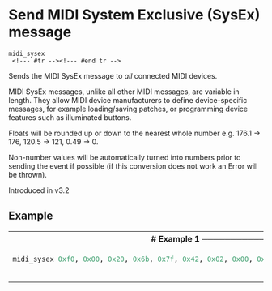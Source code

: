 # Send MIDI System Exclusive (SysEx) message

```
midi_sysex 
 <!--- #tr --><!--- #end tr -->
```


Sends the MIDI SysEx message to *all* connected MIDI devices.

MIDI SysEx messages, unlike all other MIDI messages, are variable in length. They allow MIDI device manufacturers to define device-specific messages, for example loading/saving patches, or programming device features such as illuminated buttons.

Floats will be rounded up or down to the nearest whole number e.g. 176.1 -> 176, 120.5 -> 121, 0.49 -> 0.

Non-number values will be automatically turned into numbers prior to sending the event if possible (if this conversion does not work an Error will be thrown).


Introduced in v3.2

## Example

<table class="examples">
<tr>
<th colspan="2" class="even head"># Example 1 ──────────────────────────────────────────────────────</th>
</tr>
<tr>
<td class="even">

```ruby
midi_sysex 0xf0, 0x00, 0x20, 0x6b, 0x7f, 0x42, 0x02, 0x00, 0x10, 0x77, 0x11, 0xf7 



```

</td>
<td class="even">

<!--- #tr -->
```ruby
#=> Program an Arturia Beatstep controller to turn the eighth pad pink



```
<!--- #end tr -->

</td>
</tr>
</table>


